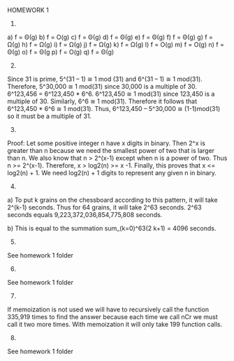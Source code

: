 HOMEWORK 1

1.
a) f = Θ(g)
b) f = O(g)
c) f = Θ(g)
d) f = Θ(g)
e) f = Θ(g)
f) f = Θ(g)
g) f = Ω(g)
h) f = Ω(g)
i) f = Ω(g)
j) f = Ω(g)
k) f = Ω(g)
l) f = O(g)
m) f = O(g)
n) f = Θ(g)
o) f = Θ(g
p) f = O(g)
q) f = Θ(g)

2.
Since 31 is prime, 5^(31 – 1) ≅ 1 mod (31) and 6^(31 – 1) ≅ 1 mod(31). 
Therefore, 5^30,000 ≅ 1 mod(31) since 30,000 is a multiple of 30. 
6^123,456 = 6^123,450 * 6^6. 
6^123,450 ≅ 1 mod(31) since 123,450 is a multiple of 30.
Similarly, 6^6 ≅ 1 mod(31).
Therefore it follows that 6^123,450 * 6^6 ≅ 1 mod(31).
Thus, 6^123,450 – 5^30,000 ≅ (1-1)mod(31) so it must be a multiple of 31.

3.
Proof:
Let some positive integer n have x digits in binary. Then 2^x is greater than n because we need the smallest power of two that is larger than n. We also know that n > 2^(x-1) except when n is a power of two. Thus n >= 2^(x-1). Therefore, x > log2(n) >= x -1. Finally, this proves that x <= log2(n) + 1. We need log2(n) + 1 digits to represent any given n in binary.

4.
a) To put k grains on the chessboard according to this pattern, it will take 2^(k-1) seconds. Thus for 64 grains, it will take 2^63 seconds. 2^63 seconds equals 9,223,372,036,854,775,808 seconds.
 
b) This is equal to the summation sum_(k=0)^63(2 k+1) = 4096 seconds.

5.
See homework 1 folder

6.
See homework 1 folder

7.
If memoization is not used we will have to recursively call the function 335,919 times to find the answer because each time we call nCr we must call it two more times. With memoization it will only take 199 function calls.

8.
See homework 1 folder
